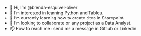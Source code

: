 - 👋 Hi, I’m @brenda-esquivel-oliver
- 👀 I’m interested in learning Python and Tableu.
- 🌱 I’m currently learning how to create sites in Sharepoint.
- 💞️ I’m looking to collaborate on any project as a Data Analyst.
- 📫 How to reach me : send me a message in Github or Linkedin

<!---
brenda-esquivel-oliver/brenda-esquivel-oliver is a ✨ special ✨ repository because its `README.md` (this file) appears on your GitHub profile.
You can click the Preview link to take a look at your changes.
--->
